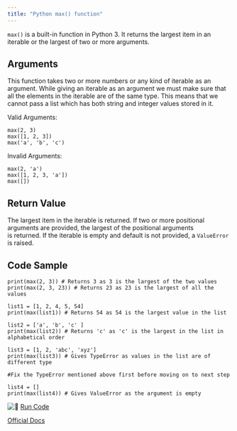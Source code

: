 ```yaml
---
title: "Python max() function"
---
```


`max()` is a built-in function in Python 3\. It returns the largest item in an iterable or the largest of two or more arguments.

## Arguments

This function takes two or more numbers or any kind of iterable as an argument. While giving an iterable as an argument we must make sure that all the elements in the iterable are of the same type. This means that we cannot pass a list which has both string and integer values stored in it.

Valid Arguments:  

    max(2, 3)
    max([1, 2, 3])
    max('a', 'b', 'c')

Invalid Arguments:  

    max(2, 'a')
    max([1, 2, 3, 'a'])
    max([])

## Return Value

The largest item in the iterable is returned. If two or more positional arguments are provided, the largest of the positional arguments  
is returned. If the iterable is empty and default is not provided, a `ValueError` is raised.

## Code Sample

    print(max(2, 3)) # Returns 3 as 3 is the largest of the two values
    print(max(2, 3, 23)) # Returns 23 as 23 is the largest of all the values

    list1 = [1, 2, 4, 5, 54]
    print(max(list1)) # Returns 54 as 54 is the largest value in the list

    list2 = ['a', 'b', 'c' ]
    print(max(list2)) # Returns 'c' as 'c' is the largest in the list in alphabetical order

    list3 = [1, 2, 'abc', 'xyz']
    print(max(list3)) # Gives TypeError as values in the list are of different type

    #Fix the TypeError mentioned above first before moving on to next step

    list4 = []
    print(max(list4)) # Gives ValueError as the argument is empty

![:rocket:](//forum.freecodecamp.com/images/emoji/emoji_one/rocket.png?v=2 ":rocket:") [Run Code](https://repl.it/CVok)

[Official Docs](https://docs.python.org/3/library/functions.html#max)
